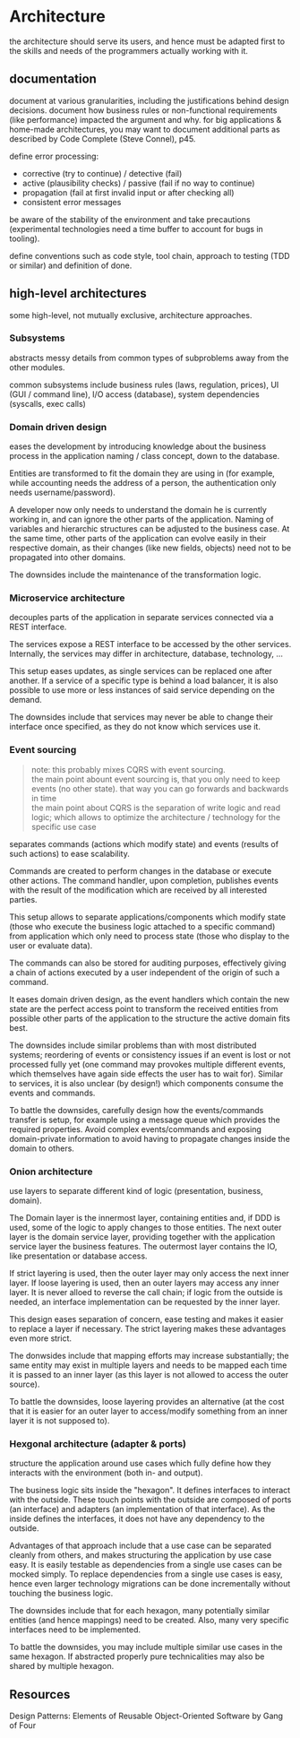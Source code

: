 # Architecture

the architecture should serve its users, and hence must be adapted first to the skills and needs of the programmers actually working with it.

## documentation

document at various granularities, including the justifications behind design decisions.
document how business rules or non-functional requirements (like performance) impacted the argument and why.
for big applications & home-made architectures, you may want to document additional parts as described by Code Complete (Steve Connel), p45.

define error processing:
- corrective (try to continue) / detective (fail)
- active (plausibility checks) / passive (fail if no way to continue)
- propagation (fail at first invalid input or after checking all)
- consistent error messages

be aware of the stability of the environment and take precautions (experimental technologies need a time buffer to account for bugs in tooling).

define conventions such as code style, tool chain, approach to testing (TDD or similar) and definition of done.

## high-level architectures

some high-level, not mutually exclusive, architecture approaches.

### Subsystems

abstracts messy details from common types of subproblems away from the other modules.

common subsystems include business rules (laws, regulation, prices), UI (GUI / command line), I/O access (database), system dependencies (syscalls, exec calls)

### Domain driven design

eases the development by introducing knowledge about the business process in the application naming / class concept, down to the database.

Entities are transformed to fit the domain they are using in (for example, while accounting needs the address of a person, the authentication only needs username/password).

A developer now only needs to understand the domain he is currently working in, and can ignore the other parts of the application. Naming of variables and hierarchic structures can be adjusted to the business case. At the same time, other parts of the application can evolve easily in their respective domain, as their changes (like new fields, objects) need not to be propagated into other domains.

The downsides include the maintenance of the transformation logic.

### Microservice architecture

decouples parts of the application in separate services connected via a REST interface.

The services expose a REST interface to be accessed by the other services. Internally, the services may differ in architecture, database, technology, ...

This setup eases updates, as single services can be replaced one after another. If a service of a specific type is behind a load balancer, it is also possible to use more or less instances of said service depending on the demand.

The downsides include that services may never be able to change their interface once specified, as they do not know which services use it.

### Event sourcing

> note: this probably mixes CQRS with event sourcing.  
> the main point abount event sourcing is, that you only need to keep events (no other state). that way you can go forwards and backwards in time  
> the main point about CQRS is the separation of write logic and read logic; which allows to optimize the architecture / technology for the specific use case

separates commands (actions which modify state) and events (results of such actions) to ease scalability.

Commands are created to perform changes in the database or execute other actions. The command handler, upon completion, publishes events with the result of the modification which are received by all interested parties.

This setup allows to separate applications/components which modify state (those who execute the business logic attached to a specific command) from application which only need to process state (those who display to the user or evaluate data).

The commands can also be stored for auditing purposes, effectively giving a chain of actions executed by a user independent of the origin of such a command.

It eases domain driven design, as the event handlers which contain the new state are the perfect access point to transform the received entities from possible other parts of the application to the structure the active domain fits best.

The downsides include similar problems than with most distributed systems; reordering of events or consistency issues if an event is lost or not processed fully yet (one command may provokes multiple different events, which themselves have again side effects the user has to wait for). Similar to services, it is also unclear (by design!) which components consume the events and commands.

To battle the downsides, carefully design how the events/commands transfer is setup, for example using a message queue which provides the required properties. Avoid complex events/commands and exposing domain-private information to avoid having to propagate changes inside the domain to others.

### Onion architecture

use layers to separate different kind of logic (presentation, business, domain).

The Domain layer is the innermost layer, containing entities and, if DDD is used, some of the logic to apply changes to those entities. The next outer layer is the domain service layer, providing together with the application service layer the business features. The outermost layer contains the IO, like presentation or database access.

If strict layering is used, then the outer layer may only access the next inner layer. If loose layering is used, then an outer layers may access any inner layer. It is never alloed to reverse the call chain; if logic from the outside is needed, an interface implementation can be requested by the inner layer.

This design eases separation of concern, ease testing and makes it easier to replace a layer if necessary. The strict layering makes these advantages even more strict.

The donwsides include that mapping efforts may increase substantially; the same entity may exist in multiple layers and needs to be mapped each time it is passed to an inner layer (as this layer is not allowed to access the outer source).

To battle the downsides, loose layering provides an alternative (at the cost that it is easier for an outer layer to access/modify something from an inner layer it is not supposed to). 

### Hexgonal architecture (adapter & ports)

structure the application around use cases which fully define how they interacts with the environment (both in- and output).

The business logic sits inside the "hexagon". It defines interfaces to interact with the outside. These touch points with the outside are composed of ports (an interface) and adapters (an implementation of that interface). As the inside defines the interfaces, it does not have any dependency to the outside.

Advantages of that approach include that a use case can be separated cleanly from others, and makes structuring the application by use case easy. It is easily testable as dependencies from a single use cases can be mocked simply. To replace dependencies from a single use cases is easy, hence even larger technology migrations can be done incrementally without touching the business logic.

The downsides include that for each hexagon, many potentially similar entities (and hence mappings) need to be created. Also, many very specific interfaces need to be implemented.

To battle the downsides, you may include multiple similar use cases in the same hexagon. If abstracted properly pure technicalities may also be shared by multiple hexagon.

## Resources

Design Patterns: Elements of Reusable Object-Oriented Software by Gang of Four